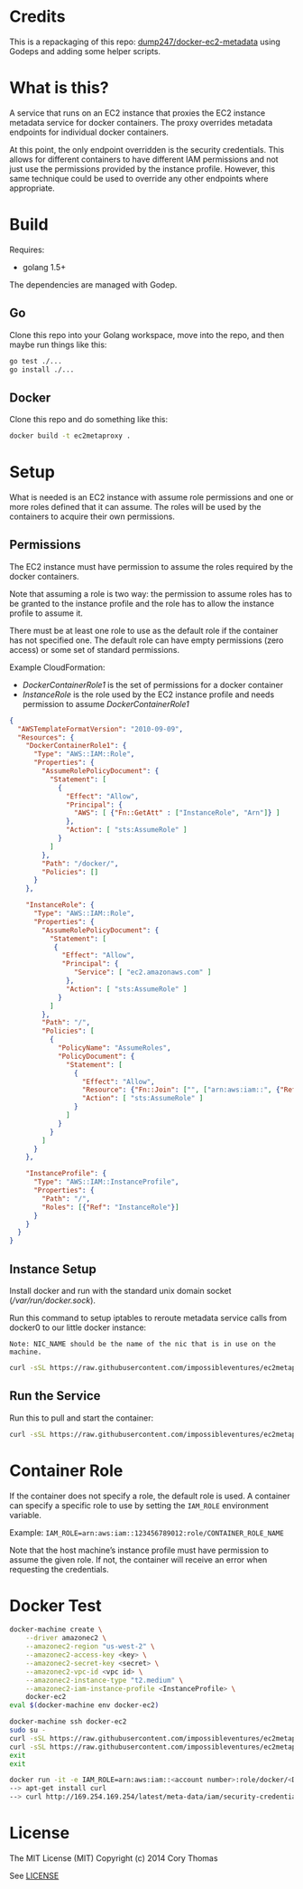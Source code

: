 # Credits
This is a repackaging of this repo: [dump247/docker-ec2-metadata](https://github.com/dump247/docker-ec2-metadata)
using Godeps and adding some helper scripts.

# What is this?
A service that runs on an EC2 instance that proxies the EC2 instance metadata service
for docker containers. The proxy overrides metadata endpoints for individual docker
containers.

At this point, the only endpoint overridden is the security credentials. This allows
for different containers to have different IAM permissions and not just use the permissions
provided by the instance profile. However, this same technique could be used to override
any other endpoints where appropriate.

# Build

Requires:

* golang 1.5+

The dependencies are managed with Godep.

## Go

Clone this repo into your Golang workspace, move into the repo, and then maybe run things like this:

```bash
go test ./...
go install ./...
```

## Docker

Clone this repo and do something like this:

```bash
docker build -t ec2metaproxy .
```

# Setup

What is needed is an EC2 instance with assume role permissions and one or more roles defined
that it can assume. The roles will be used by the containers to acquire their own permissions.

## Permissions

The EC2 instance must have permission to assume the roles required by the docker containers.

Note that assuming a role is two way: the permission to assume roles has to be granted to the
instance profile and the role has to allow the instance profile to assume it.

There must be at least one role to use as the default role if the container has not specified
one. The default role can have empty permissions (zero access) or some set of standard
permissions.

Example CloudFormation:

* _DockerContainerRole1_ is the set of permissions for a docker container
* _InstanceRole_ is the role used by the EC2 instance profile and needs permission to assume _DockerContainerRole1_

```json
{
  "AWSTemplateFormatVersion": "2010-09-09",
  "Resources": {
    "DockerContainerRole1": {
      "Type": "AWS::IAM::Role",
      "Properties": {
        "AssumeRolePolicyDocument": {
          "Statement": [
            {
              "Effect": "Allow",
              "Principal": {
                "AWS": [ {"Fn::GetAtt" : ["InstanceRole", "Arn"]} ]
              },
              "Action": [ "sts:AssumeRole" ]
            }
          ]
        },
        "Path": "/docker/",
        "Policies": []
      }
    },

    "InstanceRole": {
      "Type": "AWS::IAM::Role",
      "Properties": {
        "AssumeRolePolicyDocument": {
          "Statement": [
           {
             "Effect": "Allow",
             "Principal": {
                "Service": [ "ec2.amazonaws.com" ]
              },
              "Action": [ "sts:AssumeRole" ]
            }
          ]
        },
        "Path": "/",
        "Policies": [
          {
            "PolicyName": "AssumeRoles",
            "PolicyDocument": {
              "Statement": [
                {
                  "Effect": "Allow",
                  "Resource": {"Fn::Join": ["", ["arn:aws:iam::", {"Ref": "AWS::AccountId"}, ":role/docker/*"]]},
                  "Action": [ "sts:AssumeRole" ]
                }
              ]
            }
          }
        ]
      }
    },

    "InstanceProfile": {
      "Type": "AWS::IAM::InstanceProfile",
      "Properties": {
        "Path": "/",
        "Roles": [{"Ref": "InstanceRole"}]
      }
    }
  }
}
```

## Instance Setup

Install docker and run with the standard unix domain socket (_/var/run/docker.sock_).

Run this command to setup iptables to reroute metadata service calls from docker0 to
our little docker instance:

`Note: NIC_NAME should be the name of the nic that is in use on the machine.`

```bash
curl -sSL https://raw.githubusercontent.com/impossibleventures/ec2metaproxy/master/firewall_setup.sh | NIC_NAME=eth0 bash
```

## Run the Service

Run this to pull and start the container:

```bash
curl -sSL https://raw.githubusercontent.com/impossibleventures/ec2metaproxy/master/start_ec2metaproxy.sh | bash
```

# Container Role

If the container does not specify a role, the default role is used. A container can specify
a specific role to use by setting the `IAM_ROLE` environment variable.

Example: `IAM_ROLE=arn:aws:iam::123456789012:role/CONTAINER_ROLE_NAME`

Note that the host machine’s instance profile must have permission to assume the given role.
If not, the container will receive an error when requesting the credentials.

# Docker Test

```bash
docker-machine create \
    --driver amazonec2 \
    --amazonec2-region "us-west-2" \
    --amazonec2-access-key <key> \
    --amazonec2-secret-key <secret> \
    --amazonec2-vpc-id <vpc id> \
    --amazonec2-instance-type "t2.medium" \
    --amazonec2-iam-instance-profile <InstanceProfile> \
    docker-ec2
eval $(docker-machine env docker-ec2)

docker-machine ssh docker-ec2
sudo su -
curl -sSL https://raw.githubusercontent.com/impossibleventures/ec2metaproxy/master/firewall_setup.sh | NIC_NAME=eth0 bash
curl -sSL https://raw.githubusercontent.com/impossibleventures/ec2metaproxy/master/start_ec2metaproxy.sh | bash -s -- --verbose
exit
exit

docker run -it -e IAM_ROLE=arn:aws:iam::<account number>:role/docker/<DockerContainerRole1> ubuntu:14.04 /bin/bash
--> apt-get install curl
--> curl http://169.254.169.254/latest/meta-data/iam/security-credentials/ && echo
```

# License

The MIT License (MIT)
Copyright (c) 2014 Cory Thomas

See [LICENSE](LICENSE)
